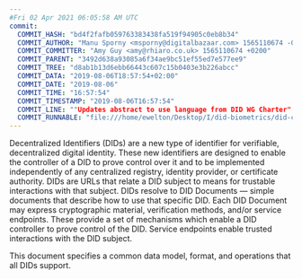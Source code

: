 ```yaml
---
#Fri 02 Apr 2021 06:05:58 AM UTC
commit:
  COMMIT_HASH: "bd4f2fafb059763383438fa519f94905c0eb8b34"
  COMMIT_AUTHOR: "Manu Sporny <msporny@digitalbazaar.com> 1565110674 -0400"
  COMMIT_COMMITTER: "Amy Guy <amy@rhiaro.co.uk> 1565110674 +0200"
  COMMIT_PARENT: "3492d638a93085a6f34ae9bc51ef55ed7e577ee9"
  COMMIT_TREE: "d8ab1b13d6ebb66443c607c15b0403e3b226abcc"
  COMMIT_DATA: "2019-08-06T18:57:54+02:00"
  COMMIT_DATE: "2019-08-06"
  COMMIT_TIME: "16:57:54"
  COMMIT_TIMESTAMP: "2019-08-06T16:57:54"
  COMMIT_LINE: ""Updates abstract to use language from DID WG Charter"
  COMMIT_RUNNABLE: "file:///home/ewelton/Desktop/I/did-biometrics/did-core-dataset/analysis/gitinfo/bd4f2fafb059763383438fa519f94905c0eb8b34/snapshot/index.html"
---
```


<section id="abstract">
<p>
Decentralized Identifiers (DIDs) are a new type of identifier for
verifiable, decentralized digital identity. These new identifiers
are designed to enable the controller of a DID to prove control over
it and to be implemented independently of any centralized registry,
identity provider, or certificate authority. DIDs are URLs that relate
a DID subject to means for trustable interactions with that subject.
DIDs resolve to DID Documents — simple documents that describe how to
use that specific DID. Each DID Document may express cryptographic
material, verification methods, and/or service endpoints. These provide
a set of mechanisms which enable a DID controller to prove control of the
DID. Service endpoints enable trusted interactions with the DID subject.
    </p>
<p>
This document specifies a common data model, format, and operations that
all DIDs support. 
    </p>
</section>
